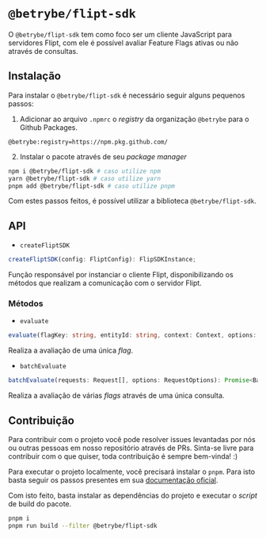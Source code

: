 # `@betrybe/flipt-sdk`

O `@betrybe/flipt-sdk` tem como foco ser um cliente JavaScript para servidores Flipt, com ele é possível avaliar Feature Flags ativas ou não através de consultas.

## Instalação

Para instalar o `@betrybe/flipt-sdk` é necessário seguir alguns pequenos passos:

1. Adicionar ao arquivo `.npmrc` o _registry_ da organização `@betrybe` para o Github Packages.

```
@betrybe:registry=https://npm.pkg.github.com/
```

2. Instalar o pacote através de seu _package manager_

```bash
npm i @betrybe/flipt-sdk # caso utilize npm
yarn @betrybe/flipt-sdk # caso utilize yarn
pnpm add @betrybe/flipt-sdk # caso utilize pnpm
```

Com estes passos feitos, é possível utilizar a biblioteca `@betrybe/flipt-sdk`.

## API

- `createFliptSDK`

```typescript
createFliptSDK(config: FliptConfig): FlipSDKInstance;
```

Função responsável por instanciar o cliente Flipt, disponibilizando os métodos que realizam a comunicação com o servidor Flipt.

### Métodos

- `evaluate`

```typescript
evaluate(flagKey: string, entityId: string, context: Context, options: RequestOptions): Promise<evaluation<Context>>;
```

Realiza a avaliação de uma única _flag_.

- `batchEvaluate`

```typescript
batchEvaluate(requests: Request[], options: RequestOptions): Promise<BatchevaluationResponse<Context>>;
```

Realiza a avaliação de várias _flags_ através de uma única consulta.

## Contribuição

Para contribuir com o projeto você pode resolver issues levantadas por nós ou outras pessoas em nosso repositório através de PRs. Sinta-se livre para contribuir com o que quiser, toda contribuição é sempre bem-vinda! :)

Para executar o projeto localmente, você precisará instalar o `pnpm`. Para isto basta seguir os passos presentes em sua [documentação oficial](https://pnpm.io/installation).

Com isto feito, basta instalar as dependências do projeto e executar o _script_ de build do pacote.

```bash
pnpm i
pnpm run build --filter @betrybe/flipt-sdk
```
